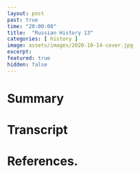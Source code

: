 ```yaml
---
layout: post
past: true
time: "20:00:00"
title:  "Russian History 13"
categories: [ history ]
image: assets/images/2020-10-14-cover.jpg
excerpt: 
featured: true
hidden: false
---
```


<!-- # Title brainstorm

 -->

<!-- # Exerpt

-->

# Summary

# Transcript

# References.
